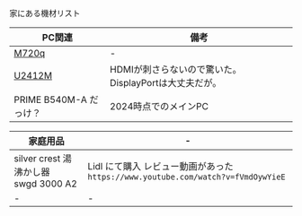 家にある機材リスト


|PC関連|備考|
|-|-|
|[M720q](https://kakaku.com/item/K0001377714/spec/?lid=spec_anchorlink_details#tab)  |-|
|[U2412M](https://kakaku.com/item/K0000363216/spec/) |HDMIが刺さらないので驚いた。DisplayPortは大丈夫だが。|
|PRIME B540M-A だっけ？  |2024時点でのメインPC|

|家庭用品|-|
|-|-|
|silver crest 湯沸かし器　swgd 3000 A2|Lidl にて購入 レビュー動画があった　`https://www.youtube.com/watch?v=fVmdOywYieE`  |
|-|-|
